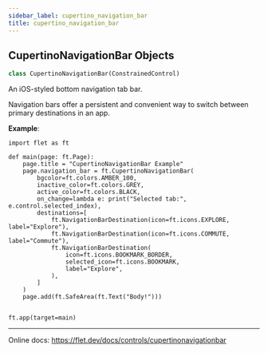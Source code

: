 ```yaml
---
sidebar_label: cupertino_navigation_bar
title: cupertino_navigation_bar
---
```


## CupertinoNavigationBar Objects

```python
class CupertinoNavigationBar(ConstrainedControl)
```

An iOS-styled bottom navigation tab bar.

Navigation bars offer a persistent and convenient way to switch between primary destinations in an app.

**Example**:

  
```
import flet as ft

def main(page: ft.Page):
    page.title = "CupertinoNavigationBar Example"
    page.navigation_bar = ft.CupertinoNavigationBar(
        bgcolor=ft.colors.AMBER_100,
        inactive_color=ft.colors.GREY,
        active_color=ft.colors.BLACK,
        on_change=lambda e: print("Selected tab:", e.control.selected_index),
        destinations=[
            ft.NavigationBarDestination(icon=ft.icons.EXPLORE, label="Explore"),
            ft.NavigationBarDestination(icon=ft.icons.COMMUTE, label="Commute"),
            ft.NavigationBarDestination(
                icon=ft.icons.BOOKMARK_BORDER,
                selected_icon=ft.icons.BOOKMARK,
                label="Explore",
            ),
        ]
    )
    page.add(ft.SafeArea(ft.Text("Body!")))


ft.app(target=main)
```
  
  -----
  
  Online docs: https://flet.dev/docs/controls/cupertinonavigationbar

